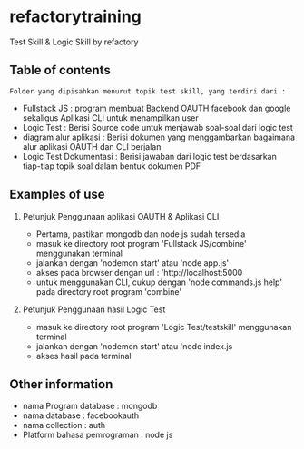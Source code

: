 # refactorytraining
Test Skill &amp; Logic Skill by refactory


## Table of contents
	Folder yang dipisahkan menurut topik test skill, yang terdiri dari :
   - Fullstack JS : program membuat Backend OAUTH facebook dan google sekaligus Aplikasi CLI untuk menampilkan user
   - Logic Test : Berisi Source code untuk menjawab soal-soal dari logic test
   - diagram alur aplikasi : Berisi dokumen yang menggambarkan bagaimana alur aplikasi OAUTH dan CLI berjalan
   - Logic Test Dokumentasi : Berisi jawaban dari logic test berdasarkan tiap-tiap topik soal dalam bentuk dokumen PDF



## Examples of use

1. Petunjuk Penggunaan aplikasi OAUTH & Aplikasi CLI
   - Pertama, pastikan mongodb dan node js sudah tersedia
   - masuk ke directory root program 'Fullstack JS/combine' menggunakan terminal
   - jalankan dengan 'nodemon start' atau 'node app.js'
   - akses pada browser dengan url : 'http://localhost:5000
   - untuk menggunakan CLI, cukup dengan 'node commands.js help' pada directory root program 'combine'


2. Petunjuk Penggunaan hasil Logic Test
    -  masuk ke directory root program 'Logic Test/testskill' menggunakan terminal
    -  jalankan dengan 'nodemon start' atau 'node index.js
    -  akses hasil pada terminal


## Other information
- nama Program database : mongodb
- nama database : facebookauth
- nama collection : auth
- Platform bahasa pemrograman : node js
